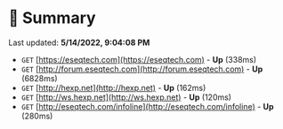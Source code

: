 # 📖 Summary
Last updated: **5/14/2022, 9:04:08 PM**

- `GET` [https://eseqtech.com](https://eseqtech.com) - **Up** (338ms)
- `GET` [http://forum.eseqtech.com](http://forum.eseqtech.com) - **Up** (6828ms)
- `GET` [http://hexp.net](http://hexp.net) - **Up** (162ms)
- `GET` [http://ws.hexp.net](http://ws.hexp.net) - **Up** (120ms)
- `GET` [http://eseqtech.com/infoline](http://eseqtech.com/infoline) - **Up** (280ms)
